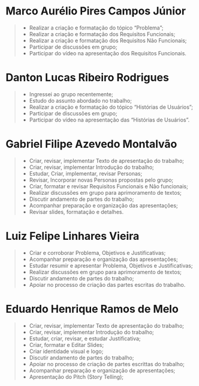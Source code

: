 
# Marco Aurélio Pires Campos Júnior
> - Realizar a criação e formatação do tópico “Problema”;
> - Realizar a criação e formatação dos Requisitos Funcionais; 
> - Realizar a criação e formatação dos Requisitos Não Funcionais;
> - Participar de discussões em grupo;
> - Participar do vídeo na apresentação dos Requisitos Funcionais.

# Danton Lucas Ribeiro Rodrigues
> - Ingressei ao grupo recentemente;
> - Estudo do assunto abordado no trabalho;
> - Realizar a criação e formatação do tópico “Histórias de Usuários”;
> - Participar de discussões em grupo;
> - Participar do vídeo na apresentação das “Histórias de Usuários”.

# Gabriel Filipe Azevedo Montalvão

>- Criar, revisar, implementar Texto de apresentação do trabalho;
>- Criar, revisar, implementar Introdução do trabalho;
>- Estudar, Criar, implementar, revisar Personas;
>- Revisar, Incorporar novas Personas propostas pelo grupo;
>- Criar, formatar e revisar Requisitos Funcionais e Não funcionais;
>- Realizar discussões em grupo para aprimoramento de textos;
>- Discutir andamento de partes do trabalho;
>- Acompanhar preparação e organização das apresentações;
>- Revisar slides, formatação e detalhes.

# Luiz Felipe Linhares Vieira

>- Criar e corroborar Problema, Objetivos e Justificativas;
>- Acompanhar preparação e organização das apresentações;
>- Estudar resumir e apresentar Problema, Objetivos e Justificativas;
>- Realizar discussões em grupo para aprimoramento de textos;
>- Discutir andamento de partes do trabalho;
>- Apoiar no processo de criação das partes escritas do trabalho.
 
# Eduardo Henrique Ramos de Melo
> - Criar, revisar, implementar Texto de apresentação do trabalho;
> - Criar, revisar, implementar Introdução do trabalho;
> - Estudar, criar, revisar, e estudar Justificativa;
> - Criar, formatar e Editar Slides;
> - Criar identidade visual e logo;
> - Discutir andamento de partes do trabalho;
> - Apoiar no processo de criação de partes escrittas do trabalho;
> - Acompanhar preparação e organização de apresentações;
> - Apresentação do Pitch (Story Telling);
